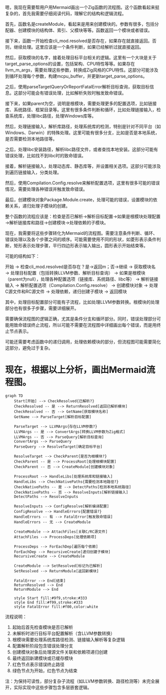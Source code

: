 嗯，我现在需要帮用户用Mermaid画出一个Zig函数的流程图。这个函数看起来挺复杂的，首先我需要仔细阅读代码，理解它的结构和逻辑流程。

首先，函数名是createModule，看起来是用来创建模块的。参数有很多，包括分配器、创建模块的结构体、索引、父模块等等。函数返回一个模块或者错误。

接下来，函数一开始检查cli_mod.resolved是否存在，如果存在就直接返回。否则，继续处理。这里应该是一个条件判断，如果已经解析过就直接返回。

然后，获取模块的名字，接着处理目标平台相关的逻辑。这里有一个大块是关于target_parse_options的设置，包括架构、CPU特性等等。如果存在llvm_m_args，需要处理这些参数，转换成Zig风格的CPU特性。这部分可能涉及到循环处理每个参数，构建mcpu_buffer，并更新target_parse_options。

之后，使用parseTargetQueryOrReportFatalError解析目标查询，获取目标信息。这部分可能会有错误处理，比如解析失败时触发致命错误。

接下来，如果parent为空，说明是根模块，需要处理更多的配置选项，比如链接库、系统路径、框架目录等。这里有很多条件判断和循环，比如处理链接输入，检查系统库，处理libc路径，处理Windows库等。

然后，处理链接输入，解析库路径，处理系统库的检测，特别是针对不同平台（如Windows、Darwin）的特殊处理。这里可能有很多分支，比如是否是本地系统，是否需要检测本地路径等。

之后，处理libc安装路径，解析libc路径文件，或者查找本地安装。这部分可能有错误处理，比如找不到libc时的致命错误。

接着，解析链接输入，处理动态库、静态库等，并设置相关选项。这部分可能涉及到遍历链接输入，分类处理。

然后，使用Compilation.Config.resolve来解析配置选项，这里有很多可能的错误情况，需要处理各种错误并触发致命错误。

最后，创建模块对象Package.Module.create，处理可能的错误，设置模块的依赖关系，递归处理子模块的创建。

整个函数的流程应该是：检查是否已解析→解析目标配置→如果是根模块处理配置→解析链接库和路径→创建模块→处理依赖的子模块。

现在，我需要将这些步骤转化为Mermaid的流程图。需要注意条件判断、循环、错误处理以及各个步骤之间的顺序。可能需要使用不同的形状，如菱形表示条件判断，矩形表示处理步骤，平行四边形表示输入输出，圆形表示开始结束等。

可能的结构如下：

开始 → 检查cli_mod.resolved是否存在？是→返回m；否→继续
→ 获取模块名
→ 处理目标配置（包括转换LLVM参数、解析目标查询）
→ 如果是根模块（parent为null），处理各种配置选项（链接库、系统路径、libc等）
→ 解析链接输入
→ 解析配置选项（Compilation.Config.resolve）
→ 创建模块对象
→ 处理C源文件和RC源文件
→ 处理依赖，递归创建子模块
→ 返回模块

其中，处理目标配置部分可能有子流程，比如处理LLVM参数转换。根模块的处理部分也有很多子步骤，需要详细展开。

需要确保流程图的逻辑正确，尤其是条件分支和循环部分。同时，错误处理部分可能用致命错误终止流程，所以可能不需要在流程图中详细画出每个错误，而是用终止节点表示。

可能还需要考虑函数中的递归调用，处理依赖模块的部分，但流程图可能需要简化这部分，避免过于复杂。

现在，根据以上分析，画出Mermaid流程图。
================================================
```mermaid
graph TD
    Start[开始] --> CheckResolved{已解析?}
    CheckResolved -- 是 --> ReturnResolved[返回已解析模块]
    CheckResolved -- 否 --> GetName[获取模块名称]
    GetName --> ParseTarget[解析目标配置]
    
    ParseTarget --> LLVMArgs{存在LLVM参数?}
    LLVMArgs -- 是 --> ConvertArgs[转换LLVM参数为Zig格式]
    LLVMArgs -- 否 --> ParseQuery[解析目标查询]
    ConvertArgs --> ParseQuery
    ParseQuery --> ResolveTarget[确定目标平台]
    
    ResolveTarget --> CheckParent{是否为根模块?}
    CheckParent -- 是 --> ProcessRoot[处理根模块配置]
    CheckParent -- 否 --> CreateModule[创建模块对象]
    
    ProcessRoot --> HandleLibs[处理系统库和链接输入]
    HandleLibs --> CheckNativePaths{需要检测本地路径?}
    CheckNativePaths -- 是 --> DetectPaths[检测本地系统路径]
    CheckNativePaths -- 否 --> ResolveInputs[解析链接输入]
    DetectPaths --> ResolveInputs
    
    ResolveInputs --> ConfigResolve[解析编译配置]
    ConfigResolve --> HandleErrors{配置错误?}
    HandleErrors -- 有 --> FatalError[触发致命错误]
    HandleErrors -- 无 --> CreateModule
    
    CreateModule --> AttachFiles[关联C/RC源文件]
    AttachFiles --> ProcessDeps[处理依赖项]
    
    ProcessDeps --> ForEachDep[遍历每个依赖]
    ForEachDep --> RecursiveCreate[递归创建子模块]
    RecursiveCreate --> CreateModule
    
    CreateModule --> SetResolved[标记为已解析]
    SetResolved --> ReturnModule[返回新模块]
    
    FatalError --> End[结束]
    ReturnResolved --> End
    ReturnModule --> End
    
    style Start fill:#9f9,stroke:#333
    style End fill:#f99,stroke:#333
    style FatalError fill:#f00,color:white
``` 

流程说明：
1. 起始后首先检查模块是否已解析
2. 未解析时进行目标平台配置解析（含LLVM参数转换）
3. 根模块需要处理系统库路径检测、链接输入解析等复杂逻辑
4. 配置解析阶段包含错误处理分支
5. 创建模块对象后处理源文件关联和依赖项递归创建
6. 最终返回新建模块或已缓存模块
7. 红色节点表示错误终止路径
8. 绿色节点为开始，红色节点为结束

注：为保持可读性，部分复杂子流程（如LLVM参数转换、路径检测等）未完全展开，实际实现中这些步骤包含多层嵌套逻辑。